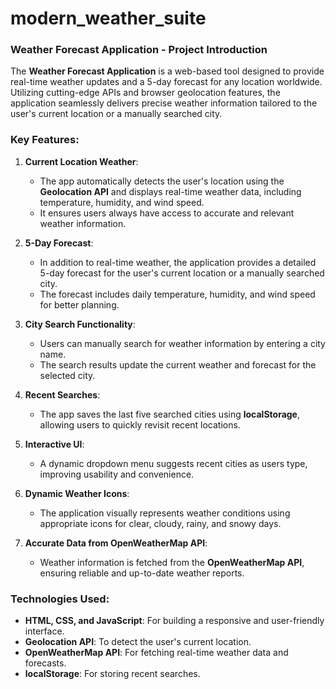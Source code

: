 # modern_weather_suite

### Weather Forecast Application - Project Introduction

The **Weather Forecast Application** is a web-based tool designed to provide real-time weather updates and a 5-day forecast for any location worldwide. Utilizing cutting-edge APIs and browser geolocation features, the application seamlessly delivers precise weather information tailored to the user's current location or a manually searched city. 

### Key Features:
1. **Current Location Weather**:
   - The app automatically detects the user's location using the **Geolocation API** and displays real-time weather data, including temperature, humidity, and wind speed.
   - It ensures users always have access to accurate and relevant weather information.

2. **5-Day Forecast**:
   - In addition to real-time weather, the application provides a detailed 5-day forecast for the user's current location or a manually searched city.
   - The forecast includes daily temperature, humidity, and wind speed for better planning.

3. **City Search Functionality**:
   - Users can manually search for weather information by entering a city name.
   - The search results update the current weather and forecast for the selected city.

4. **Recent Searches**:
   - The app saves the last five searched cities using **localStorage**, allowing users to quickly revisit recent locations.

5. **Interactive UI**:
   - A dynamic dropdown menu suggests recent cities as users type, improving usability and convenience.

6. **Dynamic Weather Icons**:
   - The application visually represents weather conditions using appropriate icons for clear, cloudy, rainy, and snowy days.

7. **Accurate Data from OpenWeatherMap API**:
   - Weather information is fetched from the **OpenWeatherMap API**, ensuring reliable and up-to-date weather reports.

### Technologies Used:
- **HTML, CSS, and JavaScript**: For building a responsive and user-friendly interface.
- **Geolocation API**: To detect the user's current location.
- **OpenWeatherMap API**: For fetching real-time weather data and forecasts.
- **localStorage**: For storing recent searches.

